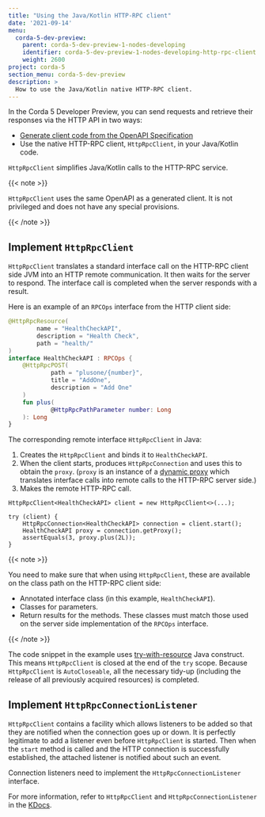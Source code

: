 ```yaml
---
title: "Using the Java/Kotlin HTTP-RPC client"
date: '2021-09-14'
menu:
  corda-5-dev-preview:
    parent: corda-5-dev-preview-1-nodes-developing
    identifier: corda-5-dev-preview-1-nodes-developing-http-rpc-client
    weight: 2600
project: corda-5
section_menu: corda-5-dev-preview
description: >
  How to use the Java/Kotlin native HTTP-RPC client.
---
```


In the Corda 5 Developer Preview, you can send requests and retrieve their responses via the
HTTP API in two ways:
* [Generate client code from the OpenAPI Specification](generate-code/generate-code.md)
* Use the native HTTP-RPC client, `HttpRpcClient`, in your Java/Kotlin code.

`HttpRpcClient` simplifies Java/Kotlin calls to the HTTP-RPC service.

{{< note >}}

`HttpRpcClient` uses the same OpenAPI as a generated client. It is not privileged and does not
have any special provisions.

{{< /note >}}

## Implement `HttpRpcClient`

`HttpRpcClient` translates a standard interface call on the HTTP-RPC client side JVM into an HTTP remote communication.
It then waits for the server to respond. The interface call is completed when the server responds with a result.

Here is an example of an `RPCOps` interface from the HTTP client side:

```kotlin
@HttpRpcResource(
        name = "HealthCheckAPI",
        description = "Health Check",
        path = "health/"
)
interface HealthCheckAPI : RPCOps {
    @HttpRpcPOST(
            path = "plusone/{number}",
            title = "AddOne",
            description = "Add One"
    )
    fun plus(
            @HttpRpcPathParameter number: Long
    ): Long
}
```

The corresponding remote interface `HttpRpcClient` in Java:
1. Creates the `HttpRpcClient` and binds it to `HealthCheckAPI`.
2. When the client starts, produces `HttpRpcConnection` and uses this to obtain the `proxy`. (`proxy` is an instance of a [dynamic proxy](https://docs.oracle.com/javase/8/docs/technotes/guides/reflection/proxy.html) which translates
   interface calls into remote calls to the HTTP-RPC server side.)
3. Makes the remote HTTP-RPC call.

```
HttpRpcClient<HealthCheckAPI> client = new HttpRpcClient<>(...);

try (client) {
    HttpRpcConnection<HealthCheckAPI> connection = client.start();
    HealthCheckAPI proxy = connection.getProxy();
    assertEquals(3, proxy.plus(2L));
}
```

{{< note >}}

You need to make sure that when using `HttpRpcClient`, these are available on the class path
on the HTTP-RPC client side:
* Annotated interface class (in this example, `HealthCheckAPI`).
* Classes for parameters.
* Return results for the methods.
These classes must match those used on the server side implementation of the `RPCOps` interface.

{{< /note >}}

The code snippet in the example uses [try-with-resource](https://docs.oracle.com/javase/tutorial/essential/exceptions/tryResourceClose.html)
Java construct. This means `HttpRpcClient` is closed at the end of the `try` scope. Because `HttpRpcClient` is
`AutoCloseable`, all the necessary tidy-up (including the release of all previously acquired resources) is completed.

## Implement `HttpRpcConnectionListener`

`HttpRpcClient` contains a facility which allows listeners to be added so that they are notified when the connection goes
up or down. It is perfectly legitimate to add a listener even before `HttpRpcClient` is started. Then when the `start` method
is called and the HTTP connection is successfully established, the attached listener is notified about such an event.

Connection listeners need to implement the `HttpRpcConnectionListener` interface.

For more information, refer to `HttpRpcClient` and `HttpRpcConnectionListener` in the
[KDocs](https://www.kdocs.co.uk/home).
